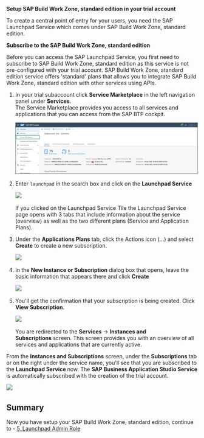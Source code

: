 **Setup SAP Build Work Zone, standard edition in your trial account**

To create a central point of entry for your users, you need the SAP Launchpad Service which comes under SAP Build Work Zone, standard edition.

**Subscribe to the SAP Build Work Zone, standard edition**

Before you can access the SAP Launchpad Service, you first need to subscribe to SAP Build Work Zone, standard edition as this service is not pre-configured with your trial account. SAP Build Work Zone, standard edition service offers 'standard' plans that allows you to integrate SAP Build Work Zone, standard edition with other services using APIs.


1. In your trial subaccount click **Service Marketplace** in the left navigation panel under **Services**.<br>
The Service Marketplace provides you access to all services and applications that you can access from the SAP BTP cockpit.

     ![](../images/Service_marketplace.png)
        

2. Enter <code>launchpad</code> in the search box and click on the **Launchpad Service**

     ![](../images/Find_launchpad.png)

     If you clicked on the Launchpad Service Tile the Launchpad Service page opens with 3 tabs that include information about the service (overview) as well as the two different plans (Service and Application Plans).

3. Under the **Applications Plans** tab, click the Actions icon (&hellip;) and select **Create** to create a new subscription.

    ![](../images/Create_subscription.png)


4. In the **New Instance or Subscription** dialog box that opens, leave the basic information that appears there and click **Create** 

     ![](../images/Create.png)


5. You'll get the confirmation that your subscription is being created. Click <strong>View Subscription</strong>.</p>


    ![](../images/View_subscription.png)


     You are redirected to the <strong>Services</strong>&nbsp;-&gt;&nbsp;<strong>Instances and Subscriptions</strong>&nbsp;screen. This screen provides you with an overview of all services and applications that are currently active.


From the&nbsp;<strong>Instances and Subscriptions</strong>&nbsp;screen, under the&nbsp;<strong>Subscriptions</strong> tab or on the right under the service name, you'll see that you are subscribed to the <strong>Launchpad Service </strong>now. The <strong>SAP Business Application Studio Service</strong> is automatically subscribed with the creation of the trial account.</p>

![](../images/Subscribed.png)

## Summary

Now you have setup your SAP Build Work Zone, standard edition, continue to - [5_Launchpad Admin Role](https://github.com/SAP-samples/teched2023-XP162/blob/main/Exercises/2_Setup/5_Launchpad%20Admin%20Role.md)
